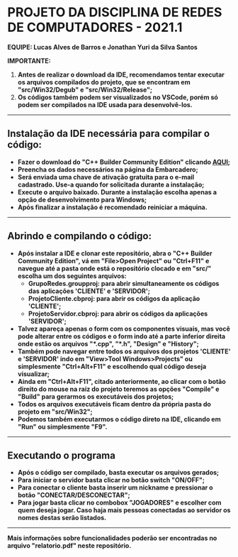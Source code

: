 # PROJETO DA DISCIPLINA DE REDES DE COMPUTADORES - 2021.1

__EQUIPE: Lucas Alves de Barros e Jonathan Yuri da Silva Santos__

__IMPORTANTE:__
1. __Antes de realizar o download da IDE, recomendamos tentar executar os arquivos compilados do projeto, que se encontram em \"src/Win32/Degub\" e \"src/Win32/Release\";__
2. __Os códigos também podem ser visualizados no VSCode, porém só podem ser compilados na IDE usada para desenvolvê-los.__
----
## Instalação da IDE necessária para compilar o código:
- **Fazer o download do \"C++ Builder Community Edition\" clicando [AQUI](https://www.embarcadero.com/br/products/cbuilder/starter/);**
- **Preencha os dados necessários na página da Embarcadero;**
- **Será enviada uma chave de ativação gratuita para o e-mail cadastrado. Use-a quando for solicitada durante a instalação;**
- **Execute o arquivo baixado. Durante a instalação escolha apenas a opção de desenvolvimento para Windows;**
- **Após finalizar a instalação é recomendado reiniciar a máquina.**
----
## Abrindo e compilando o código:
- **Após instalar a IDE e clonar este repositório, abra o \"C++ Builder Community Edition\", vá em \"File>Open Project\" ou \"Ctrl+F11\" e navegue até a pasta onde está o repositório clocado e em \"src/\" escolha um dos seguintes arquivos:**
  - **GrupoRedes.groupproj: para abrir simultaneamente os códigos das aplicações \'CLIENTE\' e \'SERVIDOR\';**
  - **ProjetoCliente.cbproj: para abrir os códigos da aplicação \'CLIENTE\';**
  - **ProjetoServidor.cbproj: para abrir os códigos da aplicações \'SERVIDOR\';**
- **Talvez apareça apenas o form com os componentes visuais, mas você pode alterar entre os códigos e o form indo até a parte inferior direita onde estão os arquivos \"\*.cpp\", \"\*.h\", \"Design\" e \"History\";**
- **Também pode navegar entre todos os arquivos dos projetos \'CLIENTE\' e \'SERVIDOR\' indo em \"View>Tool Windows>Projects\" ou simplesmente \"Ctrl+Alt+F11\" e escolhendo qual código deseja visualizar;**
- **Ainda em \"Ctrl+Alt+F11\", citado anteriormente, ao clicar com o botão direito do mouse na raiz do projeto teremos as opções \"Compile\" e \"Build\" para gerarmos os executáveis dos projetos;**
- **Todos os arquivos executáveis ficam dentro da própria pasta do projeto em \"src/Win32\";**
- **Podemos também executarmos o código direto na IDE, clicando em \"Run\" ou simplesmente \"F9\".**
----
## Executando o programa
- **Após o código ser compilado, basta executar os arquivos gerados;**
- **Para iniciar o servidor basta clicar no botão switch \"ON/OFF\";**
- **Para conectar o cliente basta inserir um nickname e pressionar o botão \"CONECTAR/DESCONECTAR\";**
- **Para jogar basta clicar no combobox \"JOGADORES\" e escolher com quem deseja jogar. Caso haja mais pessoas conectadas ao servidor os nomes destas serão listados.**
----
__Mais informações sobre funcionalidades poderão ser encontradas no arquivo \"relatorio.pdf\" neste repositório.__
